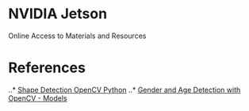 # NVIDIA Jetson
Online Access to Materials and Resources

# References
..* [Shape Detection OpenCV Python](https://divyanshushekhar.com/shape-detection-opencv-python/)
..* [Gender and Age Detection with OpenCV - Models](https://data-flair.training/blogs/python-project-gender-age-detection/)
